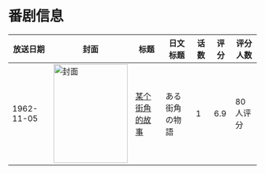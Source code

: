 # 番剧信息

|放送日期|封面|标题|日文标题|话数|评分|评分人数|
|---|---|---|---|---|---|---|
|1962-11-05|<img src="https://lain.bgm.tv/pic/cover/c/85/7c/142227_EtRJP.jpg" alt="封面" style="width:150px;height:200px;object-fit:cover;">|[某个街角的故事](https://bangumi.tv/subject/142227)|ある街角の物語|1|6.9|80人评分|
